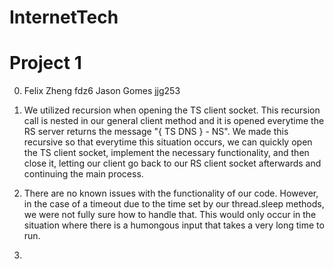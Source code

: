 # InternetTech


# Project 1
0. Felix Zheng fdz6
   Jason Gomes jjg253
   
1. We utilized recursion when opening the TS client socket. This recursion call is nested in our general client method and it is opened 
   everytime the RS server returns the message "{ TS DNS } - NS". We made this recursive so that everytime this situation occurs, we can 
   quickly open the TS client socket, implement the necessary functionality, and then close it, letting our client go back to our RS client    socket afterwards and continuing the main process.

2. There are no known issues with the functionality of our code. However, in the case of a timeout due to the time set by our thread.sleep    methods, we were not fully sure how to handle that. This would only occur in the situation where there is a humongous input that takes a    very long time to run.

3. 
